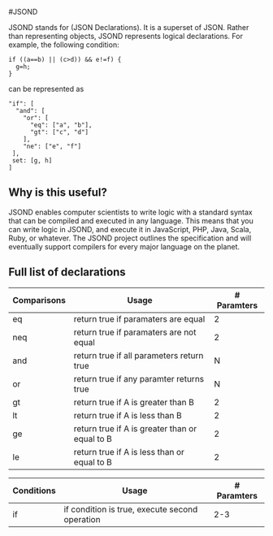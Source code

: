 #JSOND

JSOND stands for (JSON Declarations).  It is a superset of JSON.  Rather than representing objects, JSOND represents logical declarations. For example, the following condition:

    if ((a==b) || (c>d)) && e!=f) {
      g=h;
    }

can be represented as

    "if": [
      "and": [
        "or": [
          "eq": ["a", "b"],
          "gt": ["c", "d"]
        ],
        "ne": ["e", "f"]
     ],
     set: [g, h]
    ]

## Why is this useful?

JSOND enables computer scientists to write logic with a standard syntax that can be compiled and executed in any language.  This means that you can write logic in JSOND, and execute it in JavaScript, PHP, Java, Scala, Ruby, or whatever.  The JSOND project outlines the specification and will eventually support compilers for every major language on the planet.

## Full list of declarations

| Comparisons    | Usage                                         | # Paramters |
| ------------- |------------------------------------------------|-------------|
| eq            | return true if paramaters are equal            | 2           |
| neq           | return true if paramaters are not equal        | 2           |
| and           | return true if all parameters return true      | N           |
| or            | return true if any paramter returns true       | N           |
| gt            | return true if A is greater than B             | 2           |
| lt            | return true if A is less than B                | 2           |
| ge            | return true if A is greater than or equal to B | 2           |
| le            | return true if A is less than or equal to B    | 2           |

| Conditions    | Usage                                          | # Paramters |
| ------------- |------------------------------------------------| ------------|
| if            | if condition is true, execute second operation | 2-3         |


